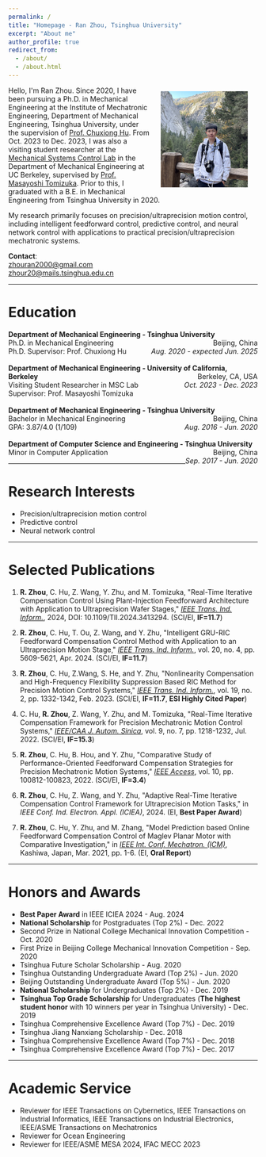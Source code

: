 ```yaml
---
permalink: /
title: "Homepage - Ran Zhou, Tsinghua University"
excerpt: "About me"
author_profile: true
redirect_from: 
  - /about/
  - /about.html
---
```


<p style="width:100%;">
  <img src="/images/Ran-Life.jpg" align="right" width="35%" alt="Life Photo of Ran" hspace="20" vspace="10">
</p>

Hello, I'm Ran Zhou. Since 2020, I have been pursuing a Ph.D. in Mechanical Engineering at the Institute of Mechatronic Engineering, Department of Mechanical Engineering, Tsinghua University, under the supervision of [Prof. Chuxiong Hu](https://www.me.tsinghua.edu.cn/en/info/1049/1315.htm). From Oct. 2023 to Dec. 2023, I was also a visiting student researcher at the [Mechanical Systems Control Lab](https://msc.berkeley.edu/) in the Department of Mechanical Engineering at UC Berkeley, supervised by [Prof. Masayoshi Tomizuka](https://me.berkeley.edu/people/masayoshi-tomizuka/). Prior to this, I graduated with a B.E. in Mechanical Engineering from Tsinghua University in 2020.

My research primarily focuses on precision/ultraprecision motion control, including intelligent feedforward control, predictive control, and neural network control with applications to practical precision/ultraprecision mechatronic systems.

**Contact**:  
[zhouran2000@gmail.com](mailto:zhouran2000@gmail.com)  
[zhour20@mails.tsinghua.edu.cn](mailto:zhour20@mails.tsinghua.edu.cn)

------

Education
======
<div class="education-entry">
  <strong>Department of Mechanical Engineering - Tsinghua University</strong>
  <span style="float: right;">Beijing, China</span><br>
  Ph.D. in Mechanical Engineering
  <span style="float: right; clear: right;"><em>Aug. 2020 - expected Jun. 2025</em></span><br>
  Ph.D. Supervisor: Prof. Chuxiong Hu
</div><br>

<div class="education-entry">
  <strong>Department of Mechanical Engineering - University of California, Berkeley</strong>
  <span style="float: right;">Berkeley, CA, USA</span><br>
  Visiting Student Researcher in MSC Lab
  <span style="float: right; clear: right;"><em>Oct. 2023 - Dec. 2023</em></span><br>
  Supervisor: Prof. Masayoshi Tomizuka
</div><br>

<div class="education-entry">
  <strong>Department of Mechanical Engineering - Tsinghua University</strong>
  <span style="float: right;">Beijing, China</span><br>
  Bachelor in Mechanical Engineering
  <span style="float: right; clear: right;"><em>Aug. 2016 - Jun. 2020</em></span><br>
  GPA: 3.87/4.0 (1/109)
</div><br>

<div class="education-entry">
  <strong>Department of Computer Science and Engineering - Tsinghua University</strong>
  <span style="float: right;">Beijing, China</span><br>
  Minor in Computer Application
  <span style="float: right; clear: right;"><em>Sep. 2017 - Jun. 2020</em></span><br>
</div>

------

Research Interests
======
- Precision/ultraprecision motion control
- Predictive control
- Neural network control

------

Selected Publications
=====
1. **R. Zhou**, C. Hu, Z. Wang, Y. Zhu, and M. Tomizuka, "Real-Time Iterative Compensation Control Using Plant-Injection Feedforward Architecture with Application to Ultraprecision Wafer Stages," [*IEEE Trans. Ind. Inform.*](https://ieeexplore.ieee.org/document/10594747), 2024, DOI: 10.1109/TII.2024.3413294. (SCI/EI, **IF=11.7**)

1. **R. Zhou**, C. Hu, T. Ou, Z. Wang, and Y. Zhu, "Intelligent GRU-RIC Feedforward Compensation Control Method with Application to an Ultraprecision Motion Stage," [*IEEE Trans. Ind. Inform.*](https://ieeexplore.ieee.org/document/10350005), vol. 20, no. 4, pp. 5609-5621, Apr. 2024. (SCI/EI, **IF=11.7**)

1. **R. Zhou**, C. Hu, Z.Wang, S. He, and Y. Zhu, "Nonlinearity Compensation and High-Frequency Flexibility Suppression Based RIC Method for Precision Motion Control Systems," [*IEEE Trans. Ind. Inform.*](https://ieeexplore.ieee.org/document/9735319), vol. 19, no. 2, pp. 1332-1342, Feb. 2023. (SCI/EI, **IF=11.7**, **ESI Highly Cited Paper**)

1. C. Hu, **R. Zhou**, Z. Wang, Y. Zhu, and M. Tomizuka, "Real-Time Iterative Compensation Framework for Precision Mechatronic Motion Control Systems," [*IEEE/CAA J. Autom. Sinica*](https://ieeexplore.ieee.org/abstract/document/9812529), vol. 9, no. 7, pp. 1218-1232, Jul. 2022. (SCI/EI, **IF=15.3**)

1. **R. Zhou**, C. Hu, B. Hou, and Y. Zhu, "Comparative Study of Performance-Oriented Feedforward Compensation Strategies for Precision Mechatronic Motion Systems," [*IEEE Access*](https://ieeexplore.ieee.org/abstract/document/9893809), vol. 10, pp. 100812-100823, 2022. (SCI/EI, **IF=3.4**)

1. **R. Zhou**, C. Hu, Z. Wang, and Y. Zhu, "Adaptive Real-Time Iterative Compensation Control Framework for Ultraprecision Motion Tasks," in *IEEE Conf. Ind. Electron. Appl. (ICIEA)*, 2024. (EI, **Best Paper Award**)

1. **R. Zhou**, C. Hu, Y. Zhu, and M. Zhang, "Model Prediction based Online Feedforward Compensation Control of Maglev Planar Motor with Comparative Investigation," in [*IEEE Int. Conf. Mechatron. (ICM)*](https://ieeexplore.ieee.org/abstract/document/9385613), Kashiwa, Japan, Mar. 2021, pp. 1-6. (EI, **Oral Report**)

------

Honors and Awards
=====
- **Best Paper Award** in IEEE ICIEA 2024 - Aug. 2024
- **National Scholarship** for Postgraduates (Top 2%) - Dec. 2022
- Second Prize in National College Mechanical Innovation Competition - Oct. 2020
- First Prize in Beijing College Mechanical Innovation Competition - Sep. 2020
- Tsinghua Future Scholar Scholarship - Aug. 2020
- Tsinghua Outstanding Undergraduate Award (Top 2%) - Jun. 2020
- Beijing Outstanding Undergraduate Award (Top 5%) - Jun. 2020
- **National Scholarship** for Undergraduates (Top 2%) - Dec. 2019
- **Tsinghua Top Grade Scholarship** for Undergraduates (**The highest student honor** with 10 winners per year in Tsinghua University) - Dec. 2019
- Tsinghua Comprehensive Excellence Award (Top 7%) - Dec. 2019
- Tsinghua Jiang Nanxiang Scholarship - Dec. 2018
- Tsinghua Comprehensive Excellence Award (Top 7%) - Dec. 2018
- Tsinghua Comprehensive Excellence Award (Top 7%) - Dec. 2017

------

Academic Service
=====
- Reviewer for IEEE Transactions on Cybernetics, IEEE Transactions on Industrial Informatics, IEEE Transactions on Industrial Electronics, IEEE/ASME Transactions on Mechatronics
- Reviewer for Ocean Engineering
- Reviewer for IEEE/ASME MESA 2024, IFAC MECC 2023
